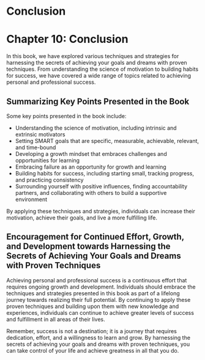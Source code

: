 # Conclusion

Chapter 10: Conclusion
======================

In this book, we have explored various techniques and strategies for harnessing the secrets of achieving your goals and dreams with proven techniques. From understanding the science of motivation to building habits for success, we have covered a wide range of topics related to achieving personal and professional success.

Summarizing Key Points Presented in the Book
--------------------------------------------

Some key points presented in the book include:

* Understanding the science of motivation, including intrinsic and extrinsic motivators
* Setting SMART goals that are specific, measurable, achievable, relevant, and time-bound
* Developing a growth mindset that embraces challenges and opportunities for learning
* Embracing failure as an opportunity for growth and learning
* Building habits for success, including starting small, tracking progress, and practicing consistency
* Surrounding yourself with positive influences, finding accountability partners, and collaborating with others to build a supportive environment

By applying these techniques and strategies, individuals can increase their motivation, achieve their goals, and live a more fulfilling life.

Encouragement for Continued Effort, Growth, and Development towards Harnessing the Secrets of Achieving Your Goals and Dreams with Proven Techniques
----------------------------------------------------------------------------------------------------------------------------------------------------

Achieving personal and professional success is a continuous effort that requires ongoing growth and development. Individuals should embrace the techniques and strategies presented in this book as part of a lifelong journey towards realizing their full potential. By continuing to apply these proven techniques and building upon them with new knowledge and experiences, individuals can continue to achieve greater levels of success and fulfillment in all areas of their lives.

Remember, success is not a destination; it is a journey that requires dedication, effort, and a willingness to learn and grow. By harnessing the secrets of achieving your goals and dreams with proven techniques, you can take control of your life and achieve greatness in all that you do.